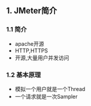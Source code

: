 ## 1. JMeter简介
### 1.1 简介
* apache开源
* HTTP,HTTPS
* 开源,大量用户并发访问

### 1.2 基本原理
* 模拟一个用户就是一个Thread
* 一个请求就是一次Sampler